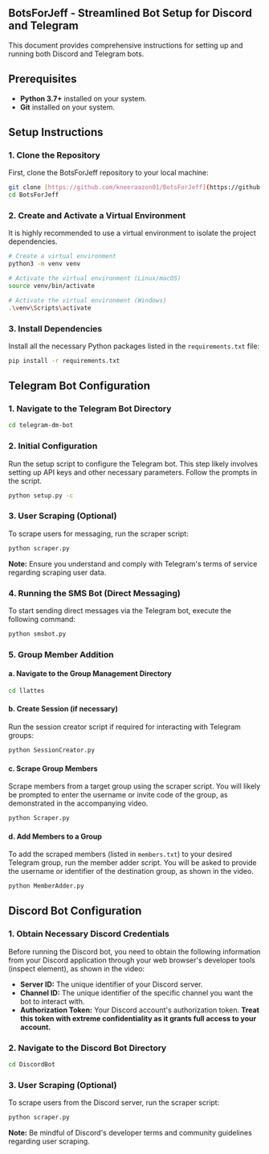 ## BotsForJeff - Streamlined Bot Setup for Discord and Telegram

This document provides comprehensive instructions for setting up and running both Discord and Telegram bots.

## Prerequisites

* **Python 3.7+** installed on your system.
* **Git** installed on your system.

## Setup Instructions

### 1. Clone the Repository

First, clone the BotsForJeff repository to your local machine:

```bash
git clone [https://github.com/kneeraazon01/BotsForJeff](https://github.com/kneeraazon01/BotsForJeff)
cd BotsForJeff
```

### 2. Create and Activate a Virtual Environment

It is highly recommended to use a virtual environment to isolate the project dependencies.

```bash
# Create a virtual environment
python3 -m venv venv

# Activate the virtual environment (Linux/macOS)
source venv/bin/activate

# Activate the virtual environment (Windows)
.\venv\Scripts\activate
```

### 3. Install Dependencies

Install all the necessary Python packages listed in the `requirements.txt` file:

```bash
pip install -r requirements.txt
```

## Telegram Bot Configuration

### 1. Navigate to the Telegram Bot Directory

```bash
cd telegram-dm-bot
```

### 2. Initial Configuration

Run the setup script to configure the Telegram bot. This step likely involves setting up API keys and other necessary parameters. Follow the prompts in the script.

```bash
python setup.py -c
```

### 3. User Scraping (Optional)

To scrape users for messaging, run the scraper script:

```bash
python scraper.py
```

**Note:** Ensure you understand and comply with Telegram's terms of service regarding scraping user data.

### 4. Running the SMS Bot (Direct Messaging)

To start sending direct messages via the Telegram bot, execute the following command:

```bash
python smsbot.py
```

### 5. Group Member Addition

#### a. Navigate to the Group Management Directory

```bash
cd llattes
```

#### b. Create Session (if necessary)

Run the session creator script if required for interacting with Telegram groups:

```bash
python SessionCreator.py
```

#### c. Scrape Group Members

Scrape members from a target group using the scraper script. You will likely be prompted to enter the username or invite code of the group, as demonstrated in the accompanying video.

```bash
python Scraper.py
```

#### d. Add Members to a Group

To add the scraped members (listed in `members.txt`) to your desired Telegram group, run the member adder script. You will be asked to provide the username or identifier of the destination group, as shown in the video.

```bash
python MemberAdder.py
```

## Discord Bot Configuration

### 1. Obtain Necessary Discord Credentials

Before running the Discord bot, you need to obtain the following information from your Discord application through your web browser's developer tools (inspect element), as shown in the video:

* **Server ID:** The unique identifier of your Discord server.
* **Channel ID:** The unique identifier of the specific channel you want the bot to interact with.
* **Authorization Token:** Your Discord account's authorization token. **Treat this token with extreme confidentiality as it grants full access to your account.**

### 2. Navigate to the Discord Bot Directory

```bash
cd DiscordBot
```

### 3. User Scraping (Optional)

To scrape users from the Discord server, run the scraper script:

```bash
python scraper.py
```

**Note:** Be mindful of Discord's developer terms and community guidelines regarding user scraping.


